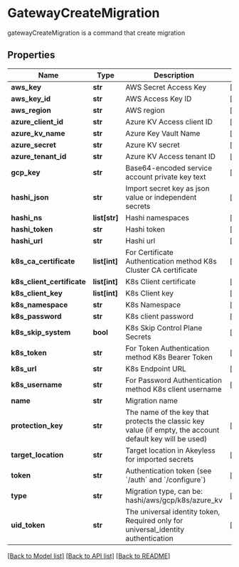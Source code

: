 # GatewayCreateMigration

gatewayCreateMigration is a command that create migration
## Properties
Name | Type | Description | Notes
------------ | ------------- | ------------- | -------------
**aws_key** | **str** | AWS Secret Access Key | [optional] 
**aws_key_id** | **str** | AWS Access Key ID | [optional] 
**aws_region** | **str** | AWS region | [optional] 
**azure_client_id** | **str** | Azure KV Access client ID | [optional] 
**azure_kv_name** | **str** | Azure Key Vault Name | [optional] 
**azure_secret** | **str** | Azure KV secret | [optional] 
**azure_tenant_id** | **str** | Azure KV Access tenant ID | [optional] 
**gcp_key** | **str** | Base64-encoded service account private key text | [optional] 
**hashi_json** | **str** | Import secret key as json value or independent secrets | [optional] 
**hashi_ns** | **list[str]** | Hashi namespaces | [optional] 
**hashi_token** | **str** | Hashi token | [optional] 
**hashi_url** | **str** | Hashi url | [optional] 
**k8s_ca_certificate** | **list[int]** | For Certificate Authentication method K8s Cluster CA certificate | [optional] 
**k8s_client_certificate** | **list[int]** | K8s Client certificate | [optional] 
**k8s_client_key** | **list[int]** | K8s Client key | [optional] 
**k8s_namespace** | **str** | K8s Namespace | [optional] 
**k8s_password** | **str** | K8s client password | [optional] 
**k8s_skip_system** | **bool** | K8s Skip Control Plane Secrets | [optional] 
**k8s_token** | **str** | For Token Authentication method K8s Bearer Token | [optional] 
**k8s_url** | **str** | K8s Endpoint URL | [optional] 
**k8s_username** | **str** | For Password Authentication method K8s client username | [optional] 
**name** | **str** | Migration name | 
**protection_key** | **str** | The name of the key that protects the classic key value (if empty, the account default key will be used) | [optional] 
**target_location** | **str** | Target location in Akeyless for imported secrets | [optional] 
**token** | **str** | Authentication token (see &#x60;/auth&#x60; and &#x60;/configure&#x60;) | [optional] 
**type** | **str** | Migration type, can be: hashi/aws/gcp/k8s/azure_kv | [optional] 
**uid_token** | **str** | The universal identity token, Required only for universal_identity authentication | [optional] 

[[Back to Model list]](../README.md#documentation-for-models) [[Back to API list]](../README.md#documentation-for-api-endpoints) [[Back to README]](../README.md)


